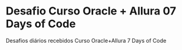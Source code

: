 # Desafio Curso Oracle + Allura 07 Days of Code
Desafios diários recebidos Curso Oracle+Allura 7 Days of Code
